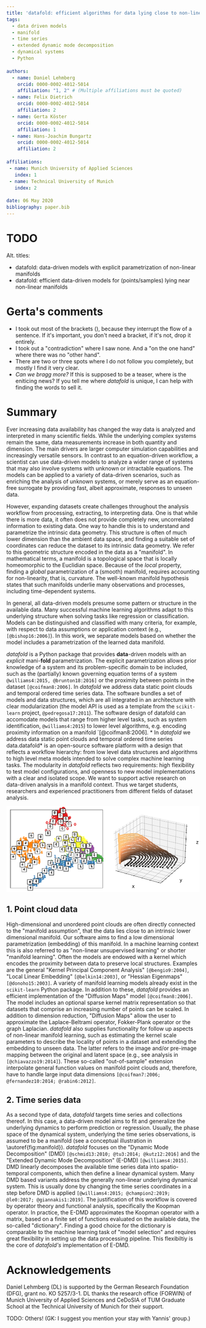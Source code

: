 ```yaml
---
title: 'datafold: efficient algorithms for data lying close to non-linear manifolds'
tags:
  - data driven models
  - manifold 
  - time series
  - extended dynamic mode decomposition 
  - dynamical systems
  - Python
 
authors:
  - name: Daniel Lehmberg
    orcid: 0000-0002-4012-5014
    affiliation: "1, 2" # (Multiple affiliations must be quoted)
  - name: Felix Dietrich
    orcid: 0000-0002-4012-5014
    affiliation: 2
  - name: Gerta Köster 
    orcid: 0000-0002-4012-5014
    affiliation: 1
  - name: Hans-Joachim Bungartz
    orcid: 0000-0002-4012-5014
    affiliation: 2
  
affiliations:
 - name: Munich University of Applied Sciences
   index: 1
 - name: Technical University of Munich
   index: 2

date: 06 May 2020
bibliography: paper.bib
---
```


# TODO
Alt. titles:

* datafold: data-driven models with explicit parametrization of non-linear manifolds
* datafold: efficient data-driven models for (points/samples) lying near non-linear
  manifolds

# Gerta's comments

* I took out most of the brackets (), because they interrupt the flow of a sentence. If it's important, you don't need a bracket, if it's not, drop it entirely.
* I took out a "contradiction" where I saw none. And a "on the one hand" where there was no "other hand".
* There are two or three spots where I do not follow you completely, but mostly I find it very clear.
* *Can we bragg more?* If this is supposed to be a teaser, where is the eniticing news? If you tell me where *datafold* is unique, I can help with finding the words to sell it.

# Summary
Ever increasing data availability has changed the way data is analyzed and interpreted in many scientific fields. While the underlying complex systems remain the same, data measurements increase in both quantity and dimension. The main drivers are larger computer simulation capabilities and increasingly versatile sensors. In contrast to an equation-driven workflow, a scientist can use data-driven models to analyze a wider range of systems that may also involve systems with unknown or intractable equations. The models can be applied to a variety of data-driven scenarios, such as enriching the analysis of unknown systems, or merely serve as an equation-free surrogate by providing fast, albeit approximate, responses to unseen data. 

However, expanding datasets create challenges throughout the analysis workflow from processing, extracting, to interpreting data. One is that while there is more data, it often does not provide completely new, uncorrelated information to existing data. One way to handle this is to understand and parametrize the intrinsic data geometry. This structure is often of much lower dimension than the ambient data space, and finding a suitable set of coordinates can reduce the dataset to its intrinsic data geometry. We refer to this geometric structure encoded in the data as a "manifold". In mathematical terms, a manifold is a topological space that is locally homeomorphic to the Euclidian space. Because of the *local* property, finding a *global* parametrization of a (smooth) manifold, requires accounting for non-linearity, that is, curvature. The well-known manifold hypothesis states that such manifolds underlie many observations and processes, including time-dependent systems.

In general, all data-driven models presume some pattern or structure in the available data. Many successful machine learning algorithms adapt to this underlying structure when solving tasks like regression or classification. Models can be distinguished and classified with many criteria, for example, with respect to data assumptions or application context (e.g., `[@bishop16:2006]`). In this work, we separate models based on whether the model includes a parametrization of the learned data manifold. 

*datafold* is a Python package that provides **data**-driven models with an *explicit* mani-**fold** parametrization. The explicit parametrization allows prior knowledge of a system and its problem-specific domain to be included, such as the (partially) known governing equation terms of a system `@williams4:2015, @brunton18:2016]` or the proximity between points in the dataset `[@coifman8:2006]`.  In *datafold* we address data static point clouds and temporal ordered time series data. The software bundles a set of models and data structures, which are all integrated in an architecture with clear modularization (the model API is used as a template from the `scikit-learn` project, `@pedregosa17:2011`). The software design of datafold can accomodate models that range from higher level tasks, such as system identification, `@williams4:2015`) to lower level algorithms, e.g. encoding proximity information on a manifold `[@coifman8:2006]. *
In *datafold* we address data static point clouds and temporal ordered time series data.datafold* is an open-source software platform with a design that reflects a workflow hierarchy: from low level data structures and algorithms to high level meta models intended to solve complex machine learning tasks. The modularity in *datafold* reflects two requirements: high flexibility to test model configurations, and openness to new model implementations with a clear and isolated scope. We want to support active research on data-driven analysis in a manifold context. Thus we target students, researchers and experienced practitioners from different fields of dataset analysis.

![(Left) Point cloud of embedded hand written digits between 0 and 5. Each point has 64 dimensions with each dimension being a pixel of an an 8 x 8 image. (Right) Conceptual illustration of a three dimensional time series forming a phase space with geometrical structure. The time series start in the `(x,y)` plane and end in the `z`-axis \label{fig:manifold}](manifold_figure.png)

## 1. Point cloud data

High-dimensional and unordered point clouds are often directly connected to the "manifold assumption", that the data lies close to an intrinsic lower dimensional manifold. Our software aims to find a low dimensional parametrization (embedding) of this manifold. In a machine learning context this is also referred to as "non-linear unsupervised learning" or shorter "manifold learning". Often the models are endowed with a kernel which encodes the proximity between data to preserve local structures. Examples are the general "Kernel Principal Component Analysis" `[@bengio9:2004]`, "Local Linear Embedding" `[@belkin14:2003]`, or "Hessian Eigenmaps" `[@donoho15:2003]`. A variety of manifold learning models already exist in the `scikit-learn` Python package. In addition to these, *datafold* provides an efficient implementation of the "Diffusion Maps" model `[@coifman8:2006]`. The model includes an optional sparse kernel matrix representation so that datasets  that comprise an increasing number of points can be scaled. In addition to dimension reduction, "Diffusion Maps" allow the user to approximate the Laplace-Beltrami operator, Fokker-Plank operator or the graph Laplacian. *datafold* also supplies functionality for follow up aspects of non-linear manifold learning, such as estimating the kernel scale parameters to describe the locality of points in a dataset and extending the embedding to unseen data. The latter refers to the image and/or pre-image mapping between the original and latent space (e.g., see analysis in `[@chiavazzo19:2014]`). These so-called "out-of-sample" extension interpolate general function values on manifold point clouds and, therefore, have to handle large input data dimensions `[@coifman7:2006; @fernandez10:2014; @rabin6:2012]`.

## 2. Time series data

As a second type of data, *datafold* targets time series and collections thereof. In this case, a data-driven model aims to fit and generalize the underlying dynamics to perform prediction or regression. Usually, the phase space of the dynamical system, underlying the time series observations, is assumed to be a manifold (see a conceptual illustration in \autoref{fig:manifold}). *datafold* focuses on the "Dynamic Mode Decomposition" (DMD) `[@schmid13:2010; @tu3:2014; @kutz12:2016]` and the "Extended Dynamic Mode Decomposition" (E-DMD) `[@williams4:2015]`. DMD linearly decomposes the available time series data into spatio-temporal components, which then define a linear dynamical system. Many DMD based variants address the generally non-linear underlying dynamical system. This is usually done by changing the time series coordinates in a step before DMD is applied `[@williams4:2015; @champion2:2019; @le0:2017; @giannakis1:2019]`. The justification of this workflow is covered by operator theory and functional analysis, specifically the Koopman operator. In practice, the E-DMD approximates the Koopman operator with a matrix, based on a finite set of functions evaluated on the available data, the so-called "dictionary". Finding a good choice for the dictionary is comparable to the machine learning task of "model selection" and requires great  flexibility in setting up the data processing pipeline. This flexibiltiy is the core of *datafold's* implementation of E-DMD.


# Acknowledgements

Daniel Lehmberg (DL) is supported by the German Research Foundation (DFG), grant no. KO 5257/3-1. DL thanks the research office (FORWIN) of Munich University of Applied Sciences and CeDoSIA of TUM Graduate School at the Technical University of Munich for their support.

TODO: Others! (GK: I suggest you mention your stay with Yannis' group.)


